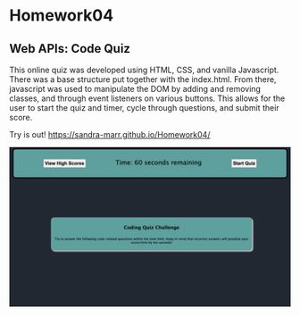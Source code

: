 # Homework04
## Web APIs: Code Quiz

This online quiz was developed using HTML, CSS, and vanilla Javascript. There was a base structure put together with the index.html. From there, javascript was used to manipulate the DOM by adding and removing classes, and through event listeners on various buttons. This allows for the user to start the quiz and timer, cycle through questions, and submit their score. 

Try is out! https://sandra-marr.github.io/Homework04/


![A user clicks through an interactive coding quiz, then enters initials to save the high score before resetting and starting over.](./assets/QuizCodeSS.png)